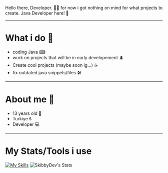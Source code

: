 Hello there, Developer. 🧑‍💻
for now i got nothing on mind for what projects to create.
Java Developer here! 👀


---------------------------------------------------------------------------------
# What i do 🤷
- coding Java ⌨
- work on projects that will be in early developement 🪲
- Create cool projects (maybe soon ig...) ☕
- fix outdated java snippets/files 🛠
--------------------------------------------------------------------------------
# About me 🙋
- 13 years old 👤
- Turkiye ₺
- Developer 💻
--------------------------------------------------------------------------------
# My Stats/Tools i use
[![My Skills](https://skillicons.dev/icons?i=java,github,replit,discord,vscode)](https://skillicons.dev)
![SkibbyDev's Stats](https://github-readme-stats.vercel.app/api?username=SkibbyDev&theme=vue-dark&show_icons=true&hide_border=true&count_private=true)
